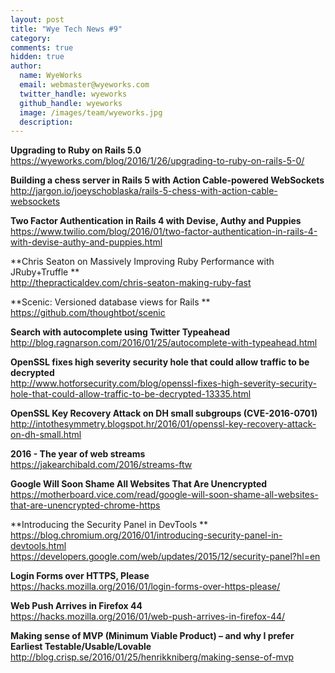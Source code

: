 ```yaml
---
layout: post
title: "Wye Tech News #9"
category:
comments: true
hidden: true
author:
  name: WyeWorks
  email: webmaster@wyeworks.com
  twitter_handle: wyeworks
  github_handle: wyeworks
  image: /images/team/wyeworks.jpg
  description:
---
```


**Upgrading to Ruby on Rails 5.0**<br/>
https://wyeworks.com/blog/2016/1/26/upgrading-to-ruby-on-rails-5-0/

**Building a chess server in Rails 5 with Action Cable-powered WebSockets**<br/>
http://jargon.io/joeyschoblaska/rails-5-chess-with-action-cable-websockets

**Two Factor Authentication in Rails 4 with Devise, Authy and Puppies**<br/>
https://www.twilio.com/blog/2016/01/two-factor-authentication-in-rails-4-with-devise-authy-and-puppies.html

<!-- more -->

**Chris Seaton on Massively Improving Ruby Performance with JRuby+Truffle **<br/>
http://thepracticaldev.com/chris-seaton-making-ruby-fast

**Scenic: Versioned database views for Rails **<br/>
https://github.com/thoughtbot/scenic

**Search with autocomplete using Twitter Typeahead**<br/>
http://blog.ragnarson.com/2016/01/25/autocomplete-with-typeahead.html

**OpenSSL fixes high severity security hole that could allow traffic to be decrypted**<br/>
http://www.hotforsecurity.com/blog/openssl-fixes-high-severity-security-hole-that-could-allow-traffic-to-be-decrypted-13335.html

**OpenSSL Key Recovery Attack on DH small subgroups (CVE-2016-0701)**<br/>
http://intothesymmetry.blogspot.hr/2016/01/openssl-key-recovery-attack-on-dh-small.html

**2016 - The year of web streams**<br/>
https://jakearchibald.com/2016/streams-ftw

**Google Will Soon Shame All Websites That Are Unencrypted**<br/>
https://motherboard.vice.com/read/google-will-soon-shame-all-websites-that-are-unencrypted-chrome-https

**Introducing the Security Panel in DevTools **<br/>
https://blog.chromium.org/2016/01/introducing-security-panel-in-devtools.html<br/>
https://developers.google.com/web/updates/2015/12/security-panel?hl=en

**Login Forms over HTTPS, Please**<br/>
https://hacks.mozilla.org/2016/01/login-forms-over-https-please/

**Web Push Arrives in Firefox 44**<br/>
https://hacks.mozilla.org/2016/01/web-push-arrives-in-firefox-44/

**Making sense of MVP (Minimum Viable Product) – and why I prefer Earliest Testable/Usable/Lovable**<br/>
http://blog.crisp.se/2016/01/25/henrikkniberg/making-sense-of-mvp
